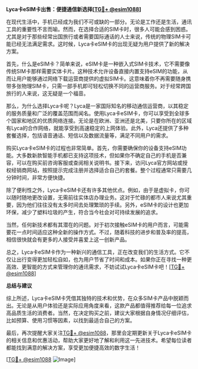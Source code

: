 **Lyca卡eSIM卡出售：便捷通信新选择[[TG💪+ @esim1088](https://t.me/s/esim1088)]**

在现代生活中，手机已经成为我们不可或缺的一部分。无论是工作还是生活，通讯工具的重要性不言而喻。然而，在选择合适的SIM卡时，很多人可能会感到困惑。尤其是对于那些经常出国旅行或者需要国际通话的人士来说，传统的物理SIM卡可能已经无法满足需求。这时候，Lyca卡eSIM卡的出现无疑为用户提供了新的解决方案。

首先，什么是eSIM卡？简单来说，eSIM卡是一种嵌入式SIM卡技术，它不需要像传统SIM卡那样需要实体卡片。这种技术允许设备直接内置支持eSIM的功能，从而让用户能够通过网络下载运营商提供的虚拟SIM卡。这意味着你不再需要随身携带多张物理SIM卡，只需一部手机即可轻松切换不同的运营商服务。对于经常跨国旅行的人来说，这无疑是一个福音。

那么，为什么选择Lyca卡呢？Lyca是一家国际知名的移动通信运营商，以其稳定的服务质量和广泛的覆盖范围而闻名。使用Lyca卡eSIM卡，你可以享受到全球多个国家和地区的优质网络连接。无论是在欧洲、亚洲还是北美，只要你所在的区域有Lyca的合作网络，就能享受到高速稳定的上网体验。此外，Lyca还提供了多种套餐选择，包括语音通话、短信以及数据流量等，满足不同用户的需求。

购买Lyca卡eSIM卡的过程也非常简单。首先，你需要确保你的设备支持eSIM功能。大多数新款智能手机都已支持这项技术，但如果你不确定自己的手机是否兼容，可以在购买前咨询客服或查阅相关说明书。接下来，访问Lyca官方网站或授权经销商网站，按照提示完成注册并选择适合自己的套餐。整个过程通常只需要几分钟时间，非常方便快捷。

除了便利性之外，Lyca卡eSIM卡还有许多其他优点。例如，由于是虚拟卡，你可以随时随地更改设置，无需前往实体店办理业务。这对于忙碌的都市人来说尤其重要，因为他们往往没有太多时间去处理繁琐的手续。另外，eSIM卡的设计也更加环保，减少了塑料垃圾的产生，符合当今社会对可持续发展的追求。

当然，任何新技术都有其潜在的问题。对于初次接触eSIM卡的用户而言，可能需要花一点时间适应这种全新的操作方式。不过，随着科技的进步和普及率的提高，相信很快就会有更多的人接受并喜爱上这一创新产品。

总之，Lyca卡eSIM卡作为一种新兴的通信工具，正在改变我们的生活方式。它不仅让出行变得更加轻松自如，也为用户节省了时间和成本。如果你正在寻找一种更高效、更智能的方式来管理你的通讯需求，不妨试试Lyca卡eSIM卡吧！[[TG💪+ @esim1088](https://t.me/s/esim1088)]

**总结与建议**

综上所述，Lyca卡eSIM卡凭借其独特的技术和优势，在众多SIM卡产品中脱颖而出。无论是从用户体验还是实际应用角度来看，这款产品都值得推荐给每一位追求高品质生活的消费者。当然，在决定购买之前，建议大家根据自身情况仔细评估，比如预算、使用习惯等因素，以找到最适合自己的方案。

最后，再次提醒大家关注[TG💪+ @esim1088](https://t.me/s/esim1088)，那里会定期更新关于Lyca卡eSIM卡的相关信息和优惠活动，帮助大家更好地了解和利用这一先进技术。希望每位读者都能找到满意的解决方案，享受更加便捷高效的数字生活！

[[TG💪+ @esim1088](https://t.me/s/esim1088) ![Image](https://i.postimg.cc/4NQfJmqS/Snipaste-2025-05-13-00-14-12.png)]